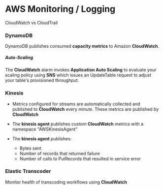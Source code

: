 # AWS Monitoring / Logging

CloudWatch vs CloudTrail

### DynamoDB

DynamoDB publishes consumed **capacity metrics** to Amazon **CloudWatch**.

##### Auto-Scaling

The **CloudWatch** alarm invokes **Application Auto Scaling** to evaluate your scaling policy using **SNS** which issues an UpdateTable request to adjust your table's provisioned throughput.

### Kinesis

- Metrics configured for streams are automatically collected and published to **CloudWatch** every _minute_. These metrics are published by **CloudWatch**

- The **kinesis agent** publishes _custom_ **CloudWatch** metrics with a namespace "AWSKinesisAgent"

- The **kinesis agent** publishes:
    - Bytes sent
    - Number of records that returned failure
    - Number of calls to PutRecords that resulted in service error

### Elastic Transcoder

Monitor health of transcoding workflows using **CloudWatch**